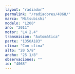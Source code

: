 ```yaml
---
layout: "radiador"
permalink: "/radiadores/4068/"
marca: "Mitsubishi"
modelo: "L200"
ano: "2011"
motor: "L4 2.4"
transmision: "Automática"
parte: "1350A183"
clima: "Con clima"
alto: "20 5/8"
ancho: "25 1/8"
observaciones: ""
id: "4068"
---
```


